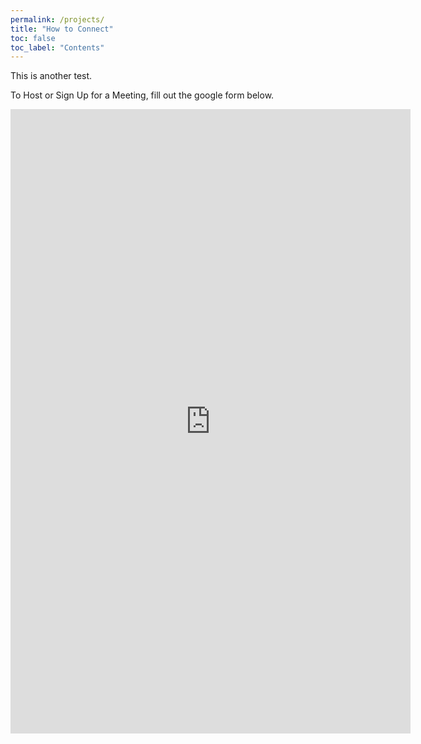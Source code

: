 ```yaml
---
permalink: /projects/
title: "How to Connect"
toc: false
toc_label: "Contents"
---
```


This is another test.

To Host or Sign Up for a Meeting, fill out the google form below.



<iframe src="https://docs.google.com/forms/d/e/1FAIpQLSebE-bHXHz6STRU63-1qvz7xOIlKWMXf3Tbjd3whgJ-cxg6ug/viewform?embedded=true" width="640" height="999" frameborder="0" marginheight="0" marginwidth="0">Loading…</iframe>